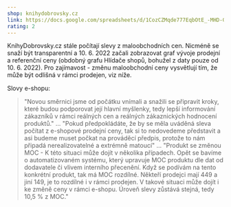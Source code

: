 ```yaml
---
shop: knihydobrovsky.cz
link: https://docs.google.com/spreadsheets/d/1CozCZMqde777EqbOtE_-MHD-GQ2S01Qkwd-MH1D2Y3U/edit?usp=sharing
rating: 2
---
```


KnihyDobrovsky.cz stále počítají slevy z maloobchodních cen. Nicméně se snaží být transparentní a 10. 6. 2022 začali zobrazovat graf vývoje prodejní a referenční ceny (obdobný grafu Hlídače shopů, bohužel z daty pouze od 10. 6. 2022). Pro zajímavost - změnu maloobchodní ceny vysvětlují tím, že může být odlišná v rámci prodejen, viz níže.

Slovy e-shopu:

> "Novou směrnici jsme od počátku vnímali a snažili se připravit kroky, které budou podporovat její hlavní myšlenky, tedy lepší informování zákazníků v rámci reálných cen a reálných zákaznických hodnocení produktů." ... "Pokud předpokládáte, že by se měla uváděná sleva počítat z e-shopové prodejní ceny, tak si to nedovedeme představit a asi budeme muset počkat na prováděcí předpis, protože to nám připadá nerealizovatelné a extrémně matoucí" ... "Produkt se změnou MOC - K této situaci může dojít v několika případech. Opět se bavíme o automatizovaném systému, který upravuje MOC produktu dle dat od dodavatele či vlivem interního přecenění. Když se podívám na tento konkrétní produkt, tak má MOC rozdílné. Někteří prodejci mají 449 a jiní 149, je to rozdílné i v rámci prodejen. V takové situaci může dojít i ke změně ceny v rámci e-shopu. Úroveň slevy zůstává stejná, tedy 10,5 % z MOC."
